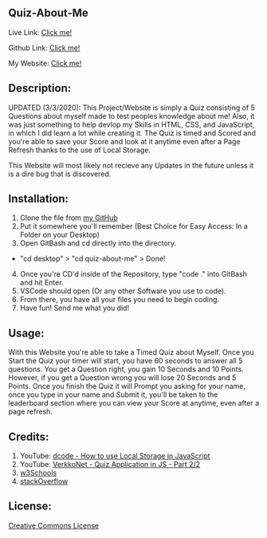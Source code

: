 ## Quiz-About-Me
Live Link:  [Click me!](https://jayptucker.github.io/quiz-about-me/)

Github Link: [Click me!](https://github.com/JayPTucker/quiz-about-me)

My Website:  [Click me!](https://www.jayptucker.com/)

## Description:
UPDATED (3/3/2020):
This Project/Website is simply a Quiz consisting of 5 Questions about myself made to test peoples knowledge about me!  Also, it was just something to help devlop my Skills in HTML, CSS, and JavaScript, in which I did learn a lot while creating it.  The Quiz is timed and Scored and you're able to save your Score and look at it anytime even after a Page Refresh thanks to the use of Local Storage.

This Website will most likely not recieve any Updates in the future unless it is a dire bug that is discovered.

## Installation:
1. Clone the file from [my GitHub](https://github.com/JayPTucker)
2. Put it somewhere you'll remember (Best Choice for Easy Access: In a Folder on your Desktop)
3. Open GitBash and cd directly into the directory.
- "cd desktop" > "cd quiz-about-me" > Done!
4. Once you're CD'd inside of the Repository, type "code ." into GitBash and hit Enter.
5. VSCode should open (Or any other Software you use to code).
6. From there, you have all your files you need to begin coding.
7. Have fun! Send me what you did!

## Usage:
With this Website you're able to take a Timed Quiz about Myself.  Once you Start the Quiz your timer will start, you have 60 seconds to answer all 5 questions.  You get a Question right, you gain 10 Seconds and 10 Points.  However, if you get a Question wrong you will lose 20 Seconds and 5 Points.  Once you finish the Quiz it will Prompt you asking for your name, once you type in your name and Submit it, you'll be taken to the leaderboard section where you can view your Score at anytime, even after a page refresh.

## Credits:
1. YouTube: [dcode - How to use Local Storage in JavaScript](https://www.youtube.com/watch?v=k8yJCeuP6I8)
2. YouTube: [VerkkoNet - Quiz Application in JS - Part 2/2](https://www.youtube.com/watch?v=EcucHCNPT1Y)
3. [w3Schools](https://www.w3schools.com/jsref/prop_win_localstorage.asp)
4. [stackOverflow](https://stackoverflow.com/)

## License:

[Creative Commons License](https://creativecommons.org/licenses/by-nc-nd/4.0/)
